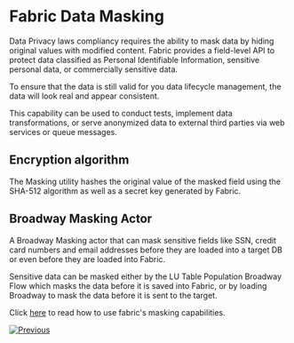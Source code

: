 # Fabric Data Masking

Data Privacy laws compliancy requires the ability to mask data by hiding original values with modified content. 
Fabric provides a field-level API to protect data classified as Personal Identifiable Information, sensitive personal data, or commercially sensitive data.

To ensure that the data is still valid for you data lifecycle management, the data will look real and appear consistent.

This capability can be used to conduct tests, implement data transformations, or serve anonymized data to external third parties via web services or queue messages.


## Encryption algorithm

The Masking utility hashes the original value of the masked field using the SHA-512 algorithm as well as a secret key generated by Fabric.


## Broadway Masking Actor

A Broadway Masking actor that can mask sensitive fields like SSN, credit card numbers and email addresses before they are loaded into a target DB or even before they are loaded into Fabric.


Sensitive data can be masked either by the LU Table Population Broadway Flow which masks the data before it is saved into Fabric, or by loading Broadway to mask the data before it is sent to the target.

Click [here](/articles/19_Broadway/actors/07_masking_and_sequence_actors.md) to read how to use fabric's masking capabilities.

[![Previous](/articles/images/Previous.png)](/articles/26_fabric_security/05_fabric_webservices_security.md)
